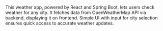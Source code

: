 This weather app, powered by React and Spring Boot, lets users check weather for any city. It fetches data from OpenWeatherMap API via backend, displaying it on frontend. Simple UI with input for city selection ensures quick access to accurate weather updates.
